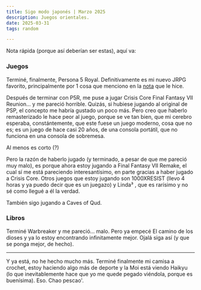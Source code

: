 ```yaml
---
title: Sigo modo japonés | Marzo 2025
description: Juegos orientales.
date: 2025-03-31
tags: random

--- 
```

Nota rápida (porque así deberían ser estas), aquí va:

### Juegos

Terminé, finalmente, Persona 5 Royal. Definitivamente es mi nuevo JRPG favorito, principalmente por 1 cosa que menciono en la [nota](/blog/persona5/persona-5-royal.md#p5r) que le hice.

Después de terminar con P5R, me puse a jugar Crisis Core Final Fantasy VII Reunion… y me pareció horrible. Quizás, si hubiese jugando al original de PSP, el concepto me habría gustado un poco más. Pero creo que haberlo remasterizado le hace peor al juego, porque se ve tan bien, que mi cerebro esperaba, constántemente, que este fuese un juego moderno, cosa que no es; es un juego de hace casi 20 años, de una consola portátil, que no funciona en una consola de sobremesa.

Al menos es corto (?)

Pero la razón de haberlo jugado (y terminado, a pesar de que me pareció muy malo), es porque ahora estoy jugando a Final Fantasy VII Remake, el cual sí me está pareciendo interesantísimo, en parte gracias a haber jugado a Crisis Core.
Otros juegos que estoy jugando son 1000XRESIST (llevo 4 horas y ya puedo decir que es un juegazo) y Linda³ , que es rarísimo y no sé como llegué a él la verdad.

También sigo jugando a Caves of Qud.

### Libros 

Terminé Warbreaker y me pareció… malo. 
Pero ya empecé El camino de los dioses y ya lo estoy encontrando infinitamente mejor. Ojalá siga así (y que se ponga mejor, de hecho).

 ---

Y ya está, no he hecho mucho más. Terminé finalmente mi camisa a crochet, estoy haciendo algo más de deporte y la Moi está viendo Haikyu (lo que inevitablemente hace que yo me quede pegado viéndola, porque es buenísima).
Eso. Chao pescao'.
